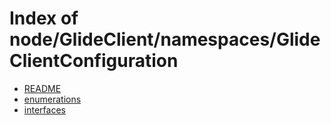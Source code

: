 # Index of node/GlideClient/namespaces/GlideClientConfiguration

- [README](/node/GlideClient/namespaces/GlideClientConfiguration/README/)
- [enumerations](/node/GlideClient/namespaces/GlideClientConfiguration/enumerations/)
- [interfaces](/node/GlideClient/namespaces/GlideClientConfiguration/interfaces/)